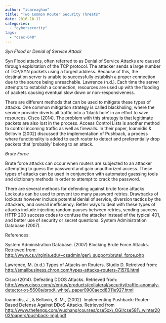 ```yaml
---
author: "icarnaghan"
title: "Two Common Router Security Threats"
date: 2016-10-11
categories: 
  - "cybersecurity"
tags: 
  - "csec-640"
---
```


_Syn Flood or Denial of Service Attack_

Syn Flood attacks, often referred to as Denial of Service Attacks are caused through exploitation of the TCP protocol. The attacker sends a large number of TCP/SYN packets using a forged address. Because of this, the destination server is unable to successfully establish a proper connection due to the source being unreachable. Lawrence (n.d.). Each time the server attempts to establish a connection, resources are used up with the flooding of packets causing eventual slow down or non-responsiveness.

There are different methods that can be used to mitigate these types of attacks. One common mitigation strategy is called blackholing, where the service provider diverts all traffic into a ‘black hole’ in an effort to save resources. Cisco (2014). The problem with this strategy is that legitimate packets are also lost in the process. Access Control Lists is another method to control incoming traffic as well as firewalls. In their paper, Ioannidis & Bellovin (2002) discussed the implementation of Pushback, a process where functionality is added to each router to detect and preferentially drop packets that ‘probably’ belong to an attack.

_Brute Force_

Brute force attacks can occur when routers are subjected to an attacker attempting to guess the password and gain unauthorized access. These types of attacks can be used in conjunction with automated guessing tools and dictionary methods in order to attempt to crack the password.

There are several methods for defending against brute force attacks. Lockouts can be used to prevent too many password retries. Drawbacks of lockouts however include potential denial of service, diversion tactics by the attackers, and overall inefficiency. Better ways to deal with these types of attacks include injecting random pauses between retries, sending success HTTP 200 success codes to confuse the attacker instead of the typical 401, and better use of security or secret questions. System Administration Database (2007).

References:

System Administration Database. (2007) Blocking Brute Force Attacks. Retrieved from: http://www.cs.virginia.edu/~csadmin/gen\_support/brute\_force.php

Lawrence, M. (n.d.) Types of Attacks on Routers. Studio D. Retreived from: http://smallbusiness.chron.com/types-attacks-routers-71576.html

Cisco (2014). Defeating DDOS Attacks. Retrieved from: http://www.cisco.com/c/en/us/products/collateral/security/traffic-anomaly-detector-xt-5600a/prod\_white\_paper0900aecd8011e927.html

Ioannidis, J., & Bellovin, S. M., (2002). Implementing Pushback: Router-Based Defense Against DDoS Attacks. Retrieved from http://www.thefengs.com/wuchang/courses/cse5xx\_OGI/cse581\_winter2002/papers/pushback-impl.pdf
